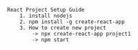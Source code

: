     
    React Project Setup Guide
        1. install nodejs
        2. npm install -g create-react-app
        3. How to create new project
            -> npx create-react-app project1
            -> npm start

